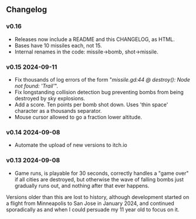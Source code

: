## Changelog

### v0.16

* Releases now include a README and this CHANGELOG, as HTML.
* Bases have 10 missiles each, not 15.
* Internal renames in the code: missile->bomb, shot->missile.

### v0.15 2024-09-11

* Fix thousands of log errors of the form "*missile.gd:44 @ destroy(): Node not found: 'Trail'*".
* Fix longstanding collision detection bug preventing bombs from being destroyed by sky
  explosions.
* Add a score. Ten points per bomb shot down. Uses 'thin space' character as a thousands
  separator.
* Mouse cursor allowed to go a fraction lower altitude.

### v0.14 2024-09-08

* Automate the upload of new versions to itch.io

### v0.13 2024-09-08

* Game runs, is playable for 30 seconds, correctly handles a "game over" if all
  cities are destroyed, but otherwise the wave of falling bombs just
  gradually runs out, and nothing after that ever happens.

Versions older than this are lost to history, although development started on a flight from
Minneapolis to San Jose in January 2024, and continued sporadically as and when I could persuade my
11 year old to focus on it.

